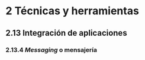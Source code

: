 # 2 Técnicas y herramientas

## 2.13 Integración de aplicaciones

### 2.13.4 *Messaging* o mensajería
